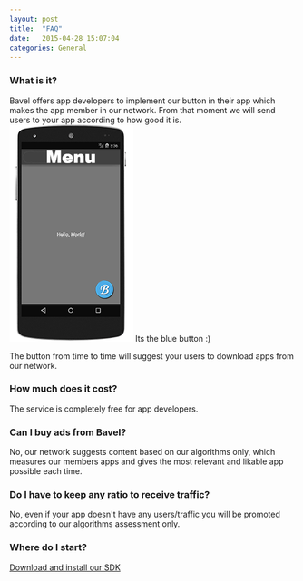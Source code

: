 ```yaml
---
layout: post
title:  "FAQ"
date:   2015-04-28 15:07:04
categories: General
---
```

### What is it?
Bavel offers app developers to implement our button in their app which makes the app member in our network.
From that moment we will send users to your app according to how good it is.<br>
![Exmaple_app](/images/example_app.png)
Its the blue button :)

The button from time to time will suggest your users to download apps from our network.

### How much does it cost?
The service is completely free for app developers.

### Can I buy ads from Bavel?
No, our network suggests content based on our algorithms only, which measures our members apps and gives the most relevant and likable app possible each time.

### Do I have to keep any ratio to receive traffic?
No, even if your app doesn't have any users/traffic you will be promoted according to our algorithms assessment only.

### Where do I start? <br>
[Download and install our SDK](/download-and-install)

